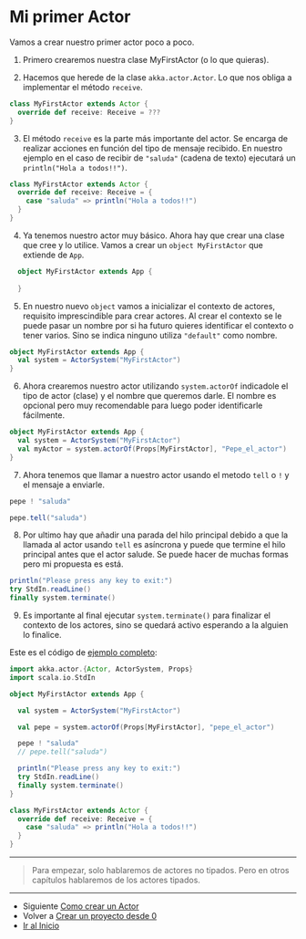 # Mi primer Actor

Vamos a crear nuestro primer actor poco a poco. 

1. Primero crearemos nuestra clase MyFirstActor (o lo que quieras).

2. Hacemos que herede de la clase `akka.actor.Actor`. Lo que nos obliga a implementar el método `receive`.
   
  ```scala
  class MyFirstActor extends Actor {
    override def receive: Receive = ???
  }
  ```

3. El método `receive` es la parte más importante del actor. Se encarga de realizar acciones en función del tipo de mensaje recibido. En nuestro ejemplo en el caso de recibir de `"saluda"` (cadena de texto) ejecutará un `println("Hola a todos!!")`.

  ```scala
  class MyFirstActor extends Actor {
    override def receive: Receive = {
      case "saluda" => println("Hola a todos!!")
    }
  }
  ```

4. Ya tenemos nuestro actor muy básico. Ahora hay que crear una clase que cree y lo utilice. Vamos a crear un `object MyFirstActor` que extiende de `App`.

```scala
  object MyFirstActor extends App {
      
  }
```

5. En nuestro nuevo `object` vamos a inicializar el contexto de actores, requisito imprescindible para crear actores. Al crear el contexto se le puede pasar un nombre por si ha futuro quieres identificar el contexto o tener varios. Sino se indica ninguno utiliza `"default"` como nombre.
   
  ```scala
  object MyFirstActor extends App {
    val system = ActorSystem("MyFirstActor")
  }
  ```

6. Ahora crearemos nuestro actor utilizando `system.actorOf` indicadole el tipo de actor (clase) y el nombre que queremos darle. El nombre es opcional pero muy recomendable para luego poder identificarle fácilmente. 

  ```scala
  object MyFirstActor extends App {
    val system = ActorSystem("MyFirstActor")
    val myActor = system.actorOf(Props[MyFirstActor], "Pepe_el_actor")
  }
  ```

7. Ahora tenemos que llamar a nuestro actor usando el metodo `tell` o `!` y el mensaje a enviarle.

  ```scala
  pepe ! "saluda"
  ```
  
  ```scala
  pepe.tell("saluda")
  ```

8. Por ultimo hay que añadir una parada del hilo principal debido a que la llamada al actor usando `tell` es asíncrona y puede que termine el hilo principal antes que el actor salude. Se puede hacer de muchas formas pero mi propuesta es está. 

  ```scala
  println("Please press any key to exit:")
  try StdIn.readLine()
  finally system.terminate()
  ```

9. Es importante al final ejecutar `system.terminate()` para finalizar el contexto de los actores, sino se quedará activo esperando a la alguien lo finalice.  

Este es el código de [ejemplo completo](../src/main/scala/com/rresino/akka4dummies/c03/MyFirstActor.scala):

```scala
import akka.actor.{Actor, ActorSystem, Props}
import scala.io.StdIn

object MyFirstActor extends App {

  val system = ActorSystem("MyFirstActor")

  val pepe = system.actorOf(Props[MyFirstActor], "pepe_el_actor")

  pepe ! "saluda"
  // pepe.tell("saluda")

  println("Please press any key to exit:")
  try StdIn.readLine()
  finally system.terminate()
}

class MyFirstActor extends Actor {
  override def receive: Receive = {
    case "saluda" => println("Hola a todos!!")
  }
}
```
---

> Para empezar, solo hablaremos de actores no tipados. Pero en otros capítulos hablaremos de los actores tipados.

---

- Siguiente [Como crear un Actor](./04_how_to_create_actors.md)
- Volver a [Crear un proyecto desde 0](./02_init_project.md)
- [Ir al Inicio](../README.md) 
